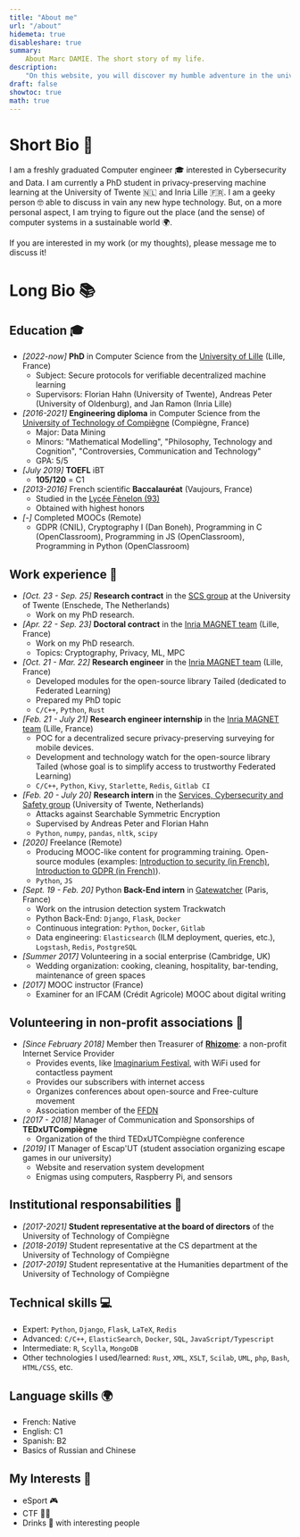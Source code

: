 ```yaml
---
title: "About me"
url: "/about"
hidemeta: true
disableshare: true
summary:
    About Marc DAMIE. The short story of my life.
description:
    "On this website, you will discover my humble adventure in the universe of Computer Science. Feel free to contact me if you have any questions about my work or if you want to talk about geeky stuff!"
draft: false
showtoc: true
math: true
---
```



# Short Bio 📕

I am a freshly graduated Computer engineer 🎓 interested in Cybersecurity and Data. I am currently a PhD student in privacy-preserving machine learning at the University of Twente 🇳🇱 and Inria Lille 🇫🇷.
I am a geeky person 🤓 able to discuss in vain any new hype technology. But, on a more personal aspect, I am trying to figure out the place (and the sense) of computer systems in a sustainable world 🌍.

If you are interested in my work (or my thoughts), please message me to discuss it!

# Long Bio 📚

## Education 🎓

- *[2022-now]* **PhD** in Computer Science from the [University of Lille](https://www.univ-lille.fr) (Lille, France)
  - Subject: Secure protocols for verifiable decentralized machine learning
  - Supervisors: Florian Hahn (University of Twente), Andreas Peter (University of Oldenburg), and Jan Ramon (Inria Lille)
- *[2016-2021]* **Engineering diploma** in Computer Science from the [University of Technology of Compiègne](https://www.utc.fr) (Compiègne, France)
  - Major: Data Mining
  - Minors: "Mathematical Modelling", "Philosophy, Technology and Cognition", "Controversies, Communication and Technology"
  - GPA: 5/5
- *[July 2019]* **TOEFL** iBT
  - **105/120** = C1
- *[2013-2016]* French scientific **Baccalauréat** (Vaujours, France)
  - Studied in the [Lycée Fènelon (93)](https://www.fenelon.fr/)
  - Obtained with highest honors
- *[-]* Completed MOOCs (Remote)
  - GDPR (CNIL), Cryptography I (Dan Boneh), Programming in C (OpenClassroom), Programming in JS (OpenClassroom), Programming in Python (OpenClassroom)

## Work experience 💼

- *[Oct. 23 - Sep. 25]* **Research contract** in the [SCS group](https://www.utwente.nl/en/eemcs/scs/) at the University of Twente (Enschede, The Netherlands)
  - Work on my PhD research.
- *[Apr. 22 - Sep. 23]* **Doctoral contract** in the [Inria MAGNET team](https://team.inria.fr/magnet/) (Lille, France)
  - Work on my PhD research.
  - Topics: Cryptography, Privacy, ML, MPC
- *[Oct. 21 - Mar. 22]* **Research engineer** in the [Inria MAGNET team](https://team.inria.fr/magnet/) (Lille, France)
  - Developed modules for the open-source library Tailed (dedicated to Federated Learning)
  - Prepared my PhD topic
  - `C/C++`, `Python`, `Rust`
- *[Feb. 21 - July 21]* **Research engineer internship** in the [Inria MAGNET team](https://team.inria.fr/magnet/) (Lille, France)
  - POC for a decentralized secure privacy-preserving surveying for mobile devices.
  - Development and technology watch for the open-source library Tailed (whose goal is to simplify access to trustworthy Federated Learning)
  - `C/C++`, `Python`, `Kivy`, `Starlette`, `Redis`, `Gitlab CI`
- *[Feb. 20 - July 20]* **Research intern** in the [Services, Cybersecurity and Safety group](https://www.utwente.nl/en/eemcs/scs/) (University of Twente, Netherlands)
  - Attacks against Searchable Symmetric Encryption
  - Supervised by Andreas Peter and Florian Hahn
  - `Python`, `numpy`, `pandas`, `nltk`, `scipy`
- *[2020]* Freelance (Remote)
  - Producing MOOC-like content for programming training. Open-source modules (examples: [Introduction to security (in French)](https://librecours.net/module/culture/securite/), [Introduction to GDPR (in French)](https://librecours.net/module/culture/rgpd/index.xhtml)).
  - `Python`, `JS`
- *[Sept. 19 - Feb. 20]* Python **Back-End intern** in [Gatewatcher](https://www.gatewatcher.com/en/) (Paris, France)
  - Work on the intrusion detection system Trackwatch
  - Python Back-End: `Django`, `Flask`, `Docker`
  - Continuous integration: `Python`, `Docker`, `Gitlab`
  - Data engineering: `Elasticsearch` (ILM deployment, queries, etc.), `Logstash`, `Redis`, `PostgreSQL`
- *[Summer 2017]* Volunteering in a social enterprise (Cambridge, UK)
  - Wedding organization: cooking, cleaning, hospitality, bar-tending, maintenance of green spaces
- *[2017]* MOOC instructor (France)
  - Examiner for an IFCAM (Crédit Agricole) MOOC about digital writing

## Volunteering in non-profit associations 🚀

- *[Since February 2018]* Member then Treasurer of [**Rhizome**](https://rhizome-fai.net/): a non-profit Internet Service Provider
  - Provides events, like [Imaginarium Festival](https://www.imaginariumfestival.com/), with WiFi used for contactless payment
  - Provides our subscribers with internet access
  - Organizes conferences about open-source and Free-culture movement
  - Association member of the [FFDN](https://www.ffdn.org/en)
- *[2017 - 2018]* Manager of Communication and Sponsorships of **TEDxUTCompiègne**
  - Organization of the third TEDxUTCompiègne conference
- *[2019]* IT Manager of Escap'UT (student association organizing escape games in our university)
  - Website and reservation system development
  - Enigmas using computers, Raspberry Pi, and sensors

## Institutional responsabilities 🏫

- *[2017-2021]* **Student representative at the board of directors** of the University of Technology of Compiègne
- *[2018-2019]* Student representative at the CS department at the University of Technology of Compiègne
- *[2017-2019]* Student representative at the Humanities department of the University of Technology of Compiègne

## Technical skills 💻

- Expert: `Python`, `Django`, `Flask`, `LaTeX`, `Redis`
- Advanced: `C/C++`, `ElasticSearch`, `Docker`, `SQL`, `JavaScript/Typescript`
- Intermediate: `R`, `Scylla`, `MongoDB`
- Other technologies I used/learned: `Rust`, `XML`, `XSLT`, `Scilab`, `UML`, `php`, `Bash`, `HTML/CSS`, etc.

## Language skills 🌍

- French: Native
- English: C1
- Spanish: B2
- Basics of Russian and Chinese

## My Interests 🧙

- eSport 🎮
- CTF 🧑‍💻
- Drinks 🍻 with interesting people
